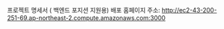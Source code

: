 프로젝트 명세서 ( 백엔드 포지션 지원용)
배포 홈페이지 주소: http://ec2-43-200-251-69.ap-northeast-2.compute.amazonaws.com:3000
